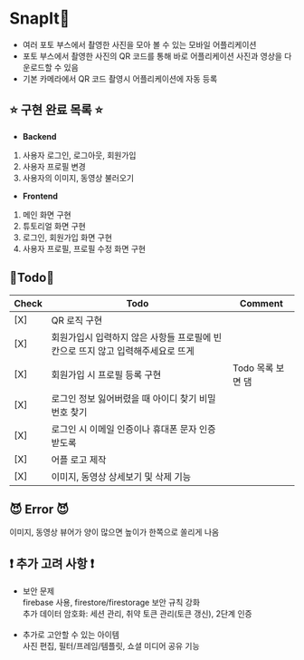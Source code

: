 # SnapIt📸

- 여러 포토 부스에서 촬영한 사진을 모아 볼 수 있는 모바일 어플리케이션
- 포토 부스에서 촬영한 사진의 QR 코드를 통해 바로 어플리케이션 사진과 영상을 다운로드할 수 있음
- 기본 카메라에서 QR 코드 촬영시 어플리케이션에 자동 등록

## :star: 구현 완료 목록 :star:
- **Backend**
1. 사용자 로그인, 로그아웃, 회원가입
2. 사용자 프로필 변경
3. 사용자의 이미지, 동영상 불러오기

- **Frontend**
1. 메인 화면 구현
2. 튜토리얼 화면 구현
3. 로그인, 회원가입 화면 구현
4. 사용자 프로필, 프로필 수정 화면 구현

## 🩵Todo🩵
|Check|Todo|Comment|
|--|--|--|
|[X]|QR 로직 구현||
|[X]|회원가입시 입력하지 않은 사항들 프로필에 빈칸으로 뜨지 않고 입력해주세요로 뜨게||
|[X]|회원가입 시 프로필 등록 구현|Todo 목록 보면 댐|
|[X]|로그인 정보 잃어버렸을 때 아이디 찾기 비밀번호 찾기|
|[X]|로그인 시 이메일 인증이나 휴대폰 문자 인증 받도록|
|[X]|어플 로고 제작|
|[X]|이미지, 동영상 상세보기 및 삭제 기능|

## :smiling_imp: Error :smiling_imp:
이미지, 동영상 뷰어가 양이 많으면 높이가 한쪽으로 쏠리게 나옴

## :exclamation: 추가 고려 사항 :exclamation:
- 보안 문제 <br>
firebase 사용, firestore/firestorage 보안 규칙 강화 <br>
추가 데이터 암호화: 세션 관리, 취약 토큰 관리(토큰 갱신), 2단계 인증 <br><br>
- 추가로 고안할 수 있는 아이템 <br>
사진 편집, 필터/프레임/템플릿, 쇼셜 미디어 공유 기능 <br>